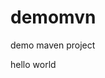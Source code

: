 # demomvn
demo maven project
<!-- BEGIN ANSIBLE MANAGED BLOCK --->
hello world
<!-- END ANSIBLE MANAGED BLOCK --->
